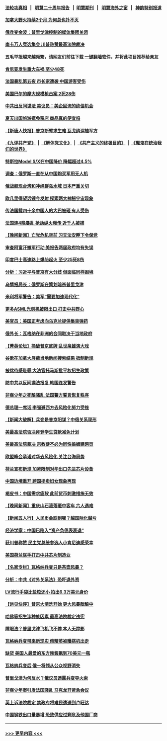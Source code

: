 #### [法轮功真相](https://github.com/gfw-breaker/truth/blob/master/README.md?t=0) &nbsp;&nbsp;|&nbsp;&nbsp; [明慧二十周年报告](https://github.com/gfw-breaker/mh-reports/blob/master/README.md?t=0) &nbsp;&nbsp;|&nbsp;&nbsp;[明慧期刊](https://github.com/gfw-breaker/mh-qikan) &nbsp;&nbsp;|&nbsp;&nbsp; [明慧海外之窗](https://github.com/gfw-breaker/mh-news/blob/master/README.md?t=0) &nbsp;&nbsp;|&nbsp;&nbsp; [神韵特别报道](https://github.com/gfw-breaker/mh-news/blob/master/shenyun.md?t=0)
#### [加拿大野火持续2个月 为何总也扑不灭](../pages/nsc418/n14026913.md?t=07030643) 
#### [俄兵变余波：普里戈津控制的媒体集团关闭](../pages/nsc418/n14026877.md?t=07030643) 
#### [南卡万人竞选集会 川普称赞最高法院裁决](../pages/nsc418/n14026851.md?t=07030643) 
#### 五毛举报越来越频繁，请网友们前往下载 [一键翻墙软件](https://github.com/gfw-breaker/ssr-accounts)，并将此项目推荐给亲友
#### [肯尼亚发生重大车祸 至少48死](../pages/nsc418/n14026870.md?t=07030643) 
#### [法国暴乱第五夜 市长家遭袭 中国游客受伤](../pages/nsc418/n14026761.md?t=07030643) 
#### [美国巴尔的摩大规模枪击案 2死28伤](../pages/nsc418/n14026859.md?t=07030643) 
#### [中共出反间谍法 美议员：美企回流的绝佳机会](../pages/nsc418/n14026794.md?t=07030643) 
#### [夏天出国旅游逛免税店 商品真的便宜吗](../pages/nsc418/n14023944.md?t=07030643) 
#### [【新唐人快报】普京断臂求生难 瓦戈纳深植军方](../pages/nsc418/n14026462.md?t=07030643) 
#### [《九评共产党》](https://github.com/begood0513/9ping.md/blob/master/README.md) &nbsp;|&nbsp; [《解体党文化》](../../../../jtdwh.md/blob/master/README.md)  &nbsp;|&nbsp; [《共产主义的终极目的》](../../../../gczydzjmd.md/blob/master/README.md) &nbsp;|&nbsp; [《魔鬼在统治我们的世界》](../../../../mgztzwmdsj.md/blob/master/README.md) 
#### [特斯拉Model S/X在中国降价 降幅超过4.5%](../pages/nsc418/n14026453.md?t=07030643) 
#### [调查：俄罗斯一直在从中国购买军用无人机](../pages/nsc418/n14026441.md?t=07030643) 
#### [俄战舰现台湾和冲绳群岛水域 日本严重关切](../pages/nsc418/n14026365.md?t=07030643) 
#### [欧几里得望远镜今发射 探索两大神秘宇宙现象](../pages/nsc418/n14026366.md?t=07030643) 
#### [传法国载四十余中国人的大巴被砸 有人受伤](../pages/nsc418/n14026253.md?t=07030643) 
#### [法国连4晚暴乱 抢劫纵火频传 近千人被捕](../pages/nsc418/n14026259.md?t=07030643) 
#### [【晚间新闻】亡党危机空前 习无法安睡下令保党](../pages/nsc418/n14026224.md?t=07030643) 
#### [审查阿富汗撤军行动 美报告两届政府均有失误](../pages/nsc418/n14026166.md?t=07030643) 
#### [印度巴士高速路上爆胎起火 至少25死8伤](../pages/nsc418/n14026191.md?t=07030643) 
#### [分析：习近平与普京有大分歧 但面临同样困境](../pages/nsc418/n14025926.md?t=07030643) 
#### [乌情报局长：俄罗斯在策划暗杀普里戈津](../pages/nsc418/n14026096.md?t=07030643) 
#### [米利将军警告：美军“需要加速现代化”](../pages/nsc418/n14026055.md?t=07030643) 
#### [更多ASML光刻机被限出口 打击中共野心](../pages/nsc418/n14025979.md?t=07030643) 
#### [美官员：美国正考虑向乌克兰提供集束弹药](../pages/nsc418/n14025934.md?t=07030643) 
#### [俄外长：瓦格纳在非洲的合同取决于当地政府](../pages/nsc418/n14025985.md?t=07030643) 
#### [【菁英论坛】捅破普京底牌 乱世枭雄演大戏](../pages/nsc418/n14025962.md?t=07030643) 
#### [谷歌在加拿大屏蔽当地新闻搜索结果 抵制新规](../pages/nsc418/n14025956.md?t=07030643) 
#### [被优待感耻辱 大法官托马斯批平权招生政策](../pages/nsc418/n14025882.md?t=07030643) 
#### [防中共以反间谍法报复 韩国连发警告](../pages/nsc418/n14025901.md?t=07030643) 
#### [非裔少年之死酿骚乱 法国警方誓言恢复秩序](../pages/nsc418/n14025826.md?t=07030643) 
#### [德总理一席话 李强避西方去风险化努力受挫](../pages/nsc418/n14025856.md?t=07030643) 
#### [【新闻大破解】兵变是普京阳谋？中俄关系现形](../pages/nsc418/n14025761.md?t=07030643) 
#### [美最高法院否决拜登学生贷款减免计划](../pages/nsc418/n14025847.md?t=07030643) 
#### [美最高法院裁决 宗教徒不必为同性婚姻建网页](../pages/nsc418/n14025751.md?t=07030643) 
#### [欧盟峰会承诺对华去风险化 关注台海局势](../pages/nsc418/n14025743.md?t=07030643) 
#### [荷兰宣布新规 加紧限制对华出口先进芯片设备](../pages/nsc418/n14025681.md?t=07030643) 
#### [中国边境重开 跨国拐卖妇女现象再现](../pages/nsc418/n14025659.md?t=07030643) 
#### [褐皮书：中国需求疲软 此前货币刺激措施无效](../pages/nsc418/n14025565.md?t=07030643) 
#### [【晚间新闻】重庆山石滚落砸中客车 六人遇难](../pages/nsc418/n14025587.md?t=07030643) 
#### [【新闻五人行】人民币会跌到哪？越国际化越亏](../pages/nsc418/n14025270.md?t=07030643) 
#### [经济学家：中国已陷入“资产负债表衰退”](../pages/nsc418/n14025366.md?t=07030643) 
#### [获川普称赞 民主党总统参选人小肯尼迪感荣幸](../pages/nsc418/n14025023.md?t=07030643) 
#### [美国荷兰联手打击中共芯片制造业](../pages/nsc418/n14025247.md?t=07030643) 
#### [【名家专栏】瓦格纳兵变只是茶壶风暴？](../pages/nsc418/n14024996.md?t=07030643) 
#### [分析：中共《对外关系法》恐吓退外资](../pages/nsc418/n14025071.md?t=07030643) 
#### [LV流行手袋比盐粒还小 拍出6.3万美元身价](../pages/nsc418/n14025129.md?t=07030643) 
#### [【远见快评】普京大清洗开始 更大风暴酝酿中](../pages/nsc418/n14025028.md?t=07030643) 
#### [哈佛等招生涉种族因素 最高法院裁定违宪](../pages/nsc418/n14025044.md?t=07030643) 
#### [障眼法？普里戈津飞机飞不停 本人无踪影](../pages/nsc418/n14025103.md?t=07030643) 
#### [瓦格纳兵变带来新现实 俄精英被曝搭机出走](../pages/nsc418/n14025029.md?t=07030643) 
#### [缺货 美国人最爱的东方辣酱飙到70美元一瓶](../pages/nsc418/n14025070.md?t=07030643) 
#### [瓦格纳兵变后 俄一将领从公众视野消失](../pages/nsc418/n14024995.md?t=07030643) 
#### [普里戈津为何反水？俄议员透露兵变导火索](../pages/nsc418/n14024935.md?t=07030643) 
#### [非裔少年案引发法国骚乱 马克龙开紧急会议](../pages/nsc418/n14024887.md?t=07030643) 
#### [英上诉法院裁定 禁政府将难民遣送到卢旺达](../pages/nsc418/n14024888.md?t=07030643) 
#### [中国钢铁出口量暴增 恐致供应过剩危及他国厂商](../pages/nsc418/n14024808.md?t=07030643) 

----
#### [ >>> 更早内容 <<< ](../indexes/nsc418-earlier.md)

